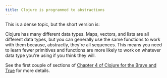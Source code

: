 ```yaml
---
title: Clojure is programmed to abstractions
---
```

This is a dense topic, but the short version is:

Clojure has many different data types. Maps, vectors, and lists are all different data types, but you can generally use the same functions to work with them because, abstractly, they're all sequences. This means you need to learn fewer primitives and functions are more likely to work on whatever data type you're using if you think they will.

See the first couple of sections of [Chapter 4 of Clojure for the Brave and True](https://www.braveclojure.com/core-functions-in-depth/) for more details.